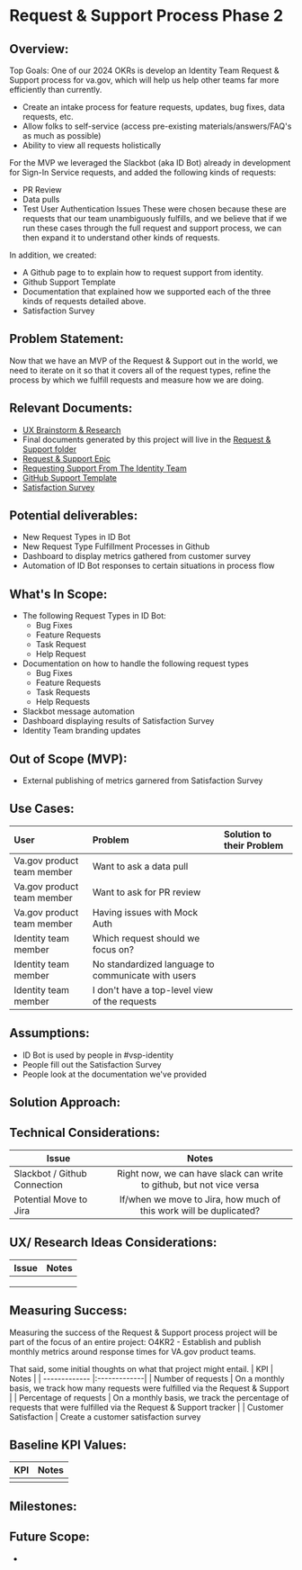 # Request & Support Process Phase 2

## Overview: 

Top Goals:  One of our 2024 OKRs is develop an Identity Team Request & Support process for va.gov, which will help us help other teams far more efficiently than currently.

* Create an intake process for feature requests, updates, bug fixes, data requests, etc.
* Allow folks to self-service (access pre-existing materials/answers/FAQ's as much as possible)
* Ability to view all requests holistically
  
For the MVP we leveraged the Slackbot (aka ID Bot) already in development for Sign-In Service requests, and added the following kinds of requests:
- PR Review
- Data pulls
- Test User Authentication Issues
These were chosen because these are requests that our team unambiguously fulfills, and we believe that if we run these cases through the full request and support process, we can then expand it to understand other kinds of requests.

In addition, we created:
- A Github page to to explain how to request support from identity.
- Github Support Template
- Documentation that explained how we supported each of the three kinds of requests detailed above.
- Satisfaction Survey

## Problem Statement: 
Now that we have an MVP of the Request & Support out in the world, we need to iterate on it so that it covers all of the request types, refine the process by which we fulfill requests and measure how we are doing.

## Relevant Documents:
- [UX Brainstorm & Research](https://app.mural.co/t/oddballinternal7486/m/oddballinternal7486/1706233585959/51586c97a249268a2ff9a709024dcd9df18dc6f8?sender=u8f85d3b7f2143f85bb7a9248) 
- Final documents generated by this project will live in the [Request & Support folder](https://github.com/department-of-veterans-affairs/va.gov-team/tree/master/products/identity/Products/Request%20%26%20Support%20Process)
- [Request & Support Epic](https://app.zenhub.com/workspaces/identity-5f5bab705a94c9001ba33734/issues/gh/department-of-veterans-affairs/va.gov-team/74622)
- [Requesting Support From The Identity Team](https://github.com/department-of-veterans-affairs/va.gov-team/blob/master/products/identity/Support%20Documents/requesting-support-from-Identity.md)
- [GitHub Support Template](https://github.com/department-of-veterans-affairs/va.gov-team/issues/new?assignees=&labels=Identity&projects=&template=1identity-help.yaml)
- [Satisfaction Survey](https://dj540s05.optimalworkshop.com/questions/52low0ey)

## Potential deliverables:
- New Request Types in ID Bot
- New Request Type Fulfillment Processes in Github
- Dashboard to display metrics gathered from customer survey
- Automation of ID Bot responses to certain situations in process flow

## What's In Scope:
* The following Request Types in ID Bot:
  * Bug Fixes
  * Feature Requests
  * Task Request
  * Help Request
* Documentation on how to handle the following request types
  * Bug Fixes
  * Feature Requests
  * Task Requests
  * Help Requests
* Slackbot message automation
* Dashboard displaying results of Satisfaction Survey
* Identity Team branding updates

## Out of Scope (MVP): 
* External publishing of metrics garnered from Satisfaction Survey
     

## Use Cases:
| User          | Problem       | Solution to their Problem |
| :------------- |:------------- | :----- |
|Va.gov product team member| Want to ask a data pull|   |
|Va.gov product team member | Want to ask for PR review  |  | 
|Va.gov product team member  | Having issues with Mock Auth   |  |
|Identity team member | Which request should we focus on?  |  |
|Identity team member | No standardized language to communicate with users  |  |
|Identity team member | I don't have a top-level view of the requests | |



## Assumptions:
* ID Bot is used by people in #vsp-identity
* People fill out the Satisfaction Survey
* People look at the documentation we've provided

## Solution Approach: 




  
## Technical Considerations:
| Issue         | Notes         | 
| ------------- |:-------------:| 
| Slackbot / Github Connection | Right now, we can have slack can write to github, but not vice versa        |
| Potential Move to Jira | If/when we move to Jira, how much of this work will be duplicated? |

## UX/ Research Ideas Considerations:
| Issue         | Notes         | 
| ------------- |:-------------:| 
|   |               |
|  |               |
|   |               |


## Measuring Success:
Measuring the success of the Request & Support process project will be part of the focus of an entire project: O4KR2 - Establish and publish monthly metrics around response times for VA.gov product teams.

That said, some initial thoughts on what that project might entail.
| KPI           | Notes         | 
| ------------- |:-------------| 
| Number of requests | On a monthly basis, we track how many requests were fulfilled via the Request & Support | 
| Percentage of requests | On a monthly basis, we track the percentage of requests that were fulfilled via the Request & Support tracker |
| Customer Satisfaction | Create a customer satisfaction survey



## Baseline KPI Values:
| KPI           | Notes         | 
| ------------- |:-------------:| 
|  |               |


## Milestones:

  


## Future Scope:
* 
